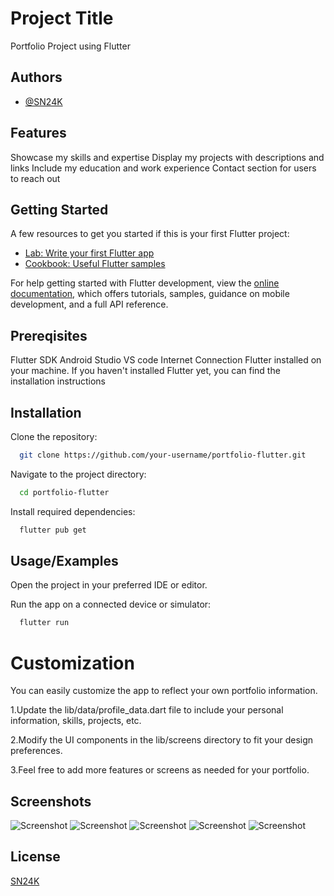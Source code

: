 # Project Title

Portfolio Project using Flutter 


## Authors

- [@SN24K](https://github.com/SN24K)


## Features
Showcase my skills and expertise
Display my projects with descriptions and links
Include my education and work experience
Contact section for users to reach out

## Getting Started

A few resources to get you started if this is your first Flutter project:

- [Lab: Write your first Flutter app](https://docs.flutter.dev/get-started/codelab)
- [Cookbook: Useful Flutter samples](https://docs.flutter.dev/cookbook)

For help getting started with Flutter development, view the
[online documentation](https://docs.flutter.dev/), which offers tutorials,
samples, guidance on mobile development, and a full API reference.

## Prereqisites
Flutter SDK
Android Studio
VS code
Internet Connection
Flutter installed on your machine. If you haven't installed Flutter yet, you can find the installation instructions 

## Installation

Clone the repository:

```bash
  git clone https://github.com/your-username/portfolio-flutter.git
```
Navigate to the project directory:

```bash
  cd portfolio-flutter
```
Install required dependencies:

```bash
  flutter pub get
```

## Usage/Examples

Open the project in your preferred IDE or editor.

Run the app on a connected device or simulator:
```bash
  flutter run
```
# Customization
You can easily customize the app to reflect your own portfolio information.

1.Update the lib/data/profile_data.dart file to include your personal information, skills, projects, etc.

2.Modify the UI components in the lib/screens directory to fit your design preferences.

3.Feel free to add more features or screens as needed for your portfolio.



## Screenshots

![Screenshot](https://github.com/SN24K/Portfolio-App/blob/main/image1.jpeg)
![Screenshot](https://github.com/SN24K/Portfolio-App/blob/main/image2.jpeg)
![Screenshot](https://github.com/SN24K/Portfolio-App/blob/main/image3.jpeg)
![Screenshot](https://github.com/SN24K/Portfolio-App/blob/main/image4.jpeg)
![Screenshot](https://github.com/SN24K/Portfolio-App/blob/main/image5.jpeg)




## License

[SN24K](https://github.com/SN24K)



